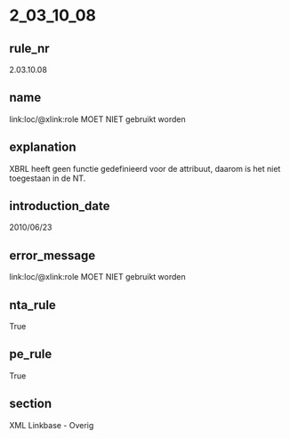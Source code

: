 # 2_03_10_08

## rule_nr
2.03.10.08

## name
link:loc/@xlink:role MOET NIET gebruikt worden

## explanation
XBRL heeft geen functie gedefinieerd voor de attribuut, daarom is het niet toegestaan in de NT.

## introduction_date
2010/06/23

## error_message
link:loc/@xlink:role MOET NIET gebruikt worden

## nta_rule
True

## pe_rule
True

## section
XML Linkbase - Overig

